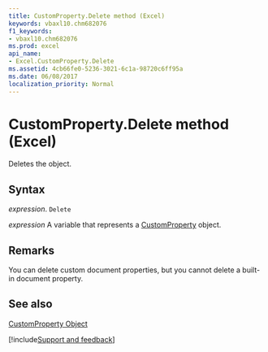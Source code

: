 ```yaml
---
title: CustomProperty.Delete method (Excel)
keywords: vbaxl10.chm682076
f1_keywords:
- vbaxl10.chm682076
ms.prod: excel
api_name:
- Excel.CustomProperty.Delete
ms.assetid: 4cb66fe0-5236-3021-6c1a-98720c6ff95a
ms.date: 06/08/2017
localization_priority: Normal
---
```



# CustomProperty.Delete method (Excel)

Deletes the object.


## Syntax

_expression_. `Delete`

_expression_ A variable that represents a [CustomProperty](Excel.CustomProperty.md) object.


## Remarks

You can delete custom document properties, but you cannot delete a built-in document property.


## See also


[CustomProperty Object](Excel.CustomProperty.md)

[!include[Support and feedback](~/includes/feedback-boilerplate.md)]